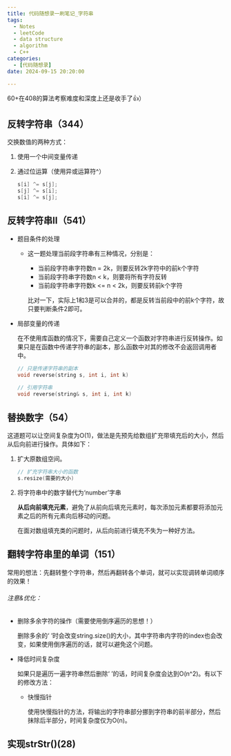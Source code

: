 ```yaml
---
title: 代码随想录一刷笔记_字符串
tags: 
  - Notes
  - leetCode
  - data structure
  - algorithm
  - C++
categories: 
  - [代码随想录]
date: 2024-09-15 20:20:00

---
```


60+在408的算法考察难度和深度上还是收手了👍）

<!-- more -->

## 反转字符串（344）

交换数值的两种方式：

1. 使用一个中间变量传递

2. 通过位运算（使用异或运算符^）

   ```c++
   s[i] ^= s[j];
   s[j] ^= s[i];
   s[i] ^= s[j];
   ```



## 反转字符串Ⅱ（541）

- 题目条件的处理

  - 这一题处理当前段字符串有三种情况，分别是：

    - 当前段字符串字符数n = 2k，则要反转2k字符中的前k个字符
    - 当前段字符串字符数n < k，则要将所有字符反转
    - 当前段字符串字符数k <= n < 2k，则要反转前k个字符

    比对一下，实际上1和3是可以合并的，都是反转当前段中的前k个字符，故只要判断条件2即可。

- 局部变量的传递

  在不使用库函数的情况下，需要自己定义一个函数对字符串进行反转操作。如果只是在函数中传递字符串的副本，那么函数中对其的修改不会返回调用者中。

  ```c++
  // 只是传递字符串的副本
  void reverse(string s, int i, int k)
      
  // 引用字符串
  void reverse(string& s, int i, int k)
  ```

  

## 替换数字（54）

这道题可以让空间复杂度为O(1)，做法是先预先给数组扩充带填充后的大小，然后从后向前进行操作。具体如下：

1. 扩大原数组空间。

   ```c++
   // 扩充字符串大小的函数
   s.resize(需要的大小)
   ```

   

2. 将字符串中的数字替代为‘number’字串

   **从后向前填充元素**，避免了从前向后填充元素时，每次添加元素都要将添加元素之后的所有元素向后移动的问题。

   在面对数组填充类的问题时，从后向前进行填充不失为一种好方法。

## 翻转字符串里的单词（151）

常用的想法：先翻转整个字符串，然后再翻转各个单词，就可以实现调转单词顺序的效果！

###### 注意&优化：

- 删除多余字符的操作（需要使用倒序遍历的思想！）

  删除多余的‘ ’时会改变string.size()的大小，其中字符串内字符的index也会改变，如果使用倒序遍历的话，就可以避免这个问题。

- 降低时间复杂度

  如果只是遍历一遍字符串然后删除‘ ’的话，时间复杂度会达到O(n^2)。有以下的修改方法：

  - 快慢指针

    使用快慢指针的方法，将输出的字符串部分挪到字符串的前半部分，然后抹除后半部分，时间复杂度仅为O(n)。

## 实现strStr()(28)
